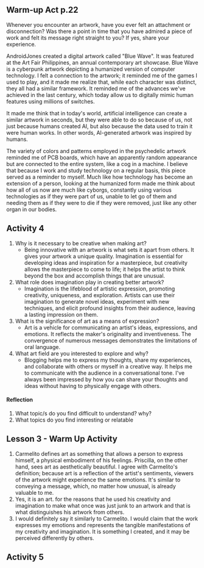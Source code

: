 ## Warm-up Act p.22
Whenever you encounter an artwork, have you ever felt an attachment or disconnection? Was there a point in time that you have admired a piece of work and felt its message right straight to you? If yes, share your experience. 

AndroidJones created a digital artwork called "Blue Wave". It was featured at the Art Fair Philippines, an annual contemporary art showcase. Blue Wave is a cyberpunk artwork depicting a humanized version of computer technology. I felt a connection to the artwork; it reminded me of the games I used to play, and it made me realize that, while each character was distinct, they all had a similar framework. It reminded me of the advances we've achieved in the last century, which today allow us to digitally mimic human features using millions of switches. 

It made me think that in today's world, artificial intelligence can create a similar artwork in seconds, but they were able to do so because of us, not just because humans created AI, but also because the data used to train it were human works. In other words, AI-generated artwork was inspired by humans.  

The variety of colors and patterns employed in the psychedelic artwork reminded me of PCB boards, which have an apparently random appearance but are connected to the entire system, like a cog in a machine. I believe that because I work and study technology on a regular basis, this piece served as a reminder to myself. Much like how technology has become an extension of a person, looking at the humanized form made me think about how all of us now are much like cyborgs, constantly using various technologies as if they were part of us, unable to let go of them and needing them as if they were to die if they were removed, just like any other organ in our bodies. 


## Activity 4
1. Why is it necessary to be creative when making art?
   - Being innovative with an artwork is what sets it apart from others. It gives your artwork a unique quality. Imagination is essential for developing ideas and inspiration for a masterpiece, but creativity allows the masterpiece to come to life; it helps the artist to think beyond the box and accomplish things that are unusual. 
2. What role does imagination play in creating better artwork?
   - Imagination is the lifeblood of artistic expression, promoting creativity, uniqueness, and exploration.  Artists can use their imagination to generate novel ideas, experiment with new techniques, and elicit profound insights from their audience, leaving a lasting impression on them.
3. What is the significance of art as a means of expression?
   - Art is a vehicle for communicating an artist's ideas, expressions, and emotions. It reflects the maker's originality and inventiveness. The convergence of numerous messages demonstrates the limitations of oral language. 
4. What art field are you interested to explore and why?
   - Blogging helps me to express my thoughts, share my experiences, and collaborate with others or myself in a creative way. It helps me to communicate with the audience in a conversational tone. I've always been impressed by how you can share your thoughts and ideas without having to physically engage with others.
  
#### Reflection
1. What topic/s do you find difficult to understand? why?
2. What topics do you find interesting or relatable

## Lesson 3 - Warm Up Activity
1. Carmelito defines art as something that allows a person to express himself, a physical embodiment of his feelings. Priscilla, on the other hand, sees art as aesthetically beautiful. I agree with Carmelito's definition; because art is a reflection of the artist's sentiments, viewers of the artwork might experience the same emotions. It's similar to conveying a message, which, no matter how unusual, is already valuable to me. 
2. Yes, it is an art. for the reasons that he used his creativity and imagination to make what once was just junk to an artwork and that is what distinguishes his artwork from others. 
3. I would definitely say it similarly to Carmelito. I would claim that the work expresses my emotions and represents the tangible manifestations of my creativity and imagination. It is something I created, and it may be perceived differently by others. 
## Activity 5



